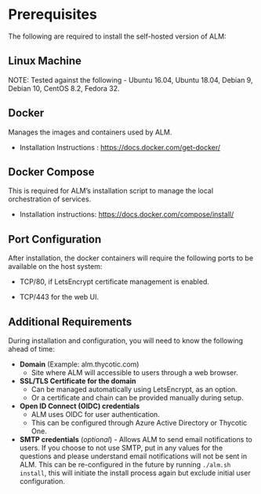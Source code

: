 [title]: # (Self-Hosted Account Lifecycle Manager)
[tags]: # (Account Lifecycle Manager,ALM,Active Directory,on-premise,on-prem,self hosted)
[priority]: # (3500)


# Prerequisites

The following are required to install the self-hosted version of ALM:

## Linux Machine

NOTE: Tested against the following - Ubuntu 16.04, Ubuntu 18.04, Debian 9, Debian 10, CentOS 8.2, Fedora 32.

## Docker

Manages the images and containers used by ALM.

* Installation Instructions : https://docs.docker.com/get-docker/

## Docker Compose

This is required for ALM’s installation script to manage the local orchestration of services.

* Installation instructions: https://docs.docker.com/compose/install/

## Port Configuration

After installation, the docker containers will require the following ports to be available on the host system:

* TCP/80, if LetsEncrypt certificate management is enabled.

* TCP/443 for the web UI.

## Additional Requirements

During installation and configuration, you will need to know the following ahead of time:

* **Domain** (Example: alm.thycotic.com)
  * Site where ALM will accessible to users through a web browser.
* **SSL/TLS Certificate for the domain** 
  * Can be managed automatically using LetsEncrypt, as an option.
  * Or a certificate and chain can be provided manually during setup.
* **Open ID Connect (OIDC) credentials**
  * ALM uses OIDC for user authentication.
  * This can be configured through Azure Active Directory or Thycotic One.
* **SMTP credentials** (*optional*) - Allows ALM to send email notifications to users.  If you choose to not use SMTP, put in any values for the questions and please understand email notifications will not be sent in ALM. This can be re-configured in the future by running ```./alm.sh install```, this will initiate the install process again but exclude initial user configuration.
